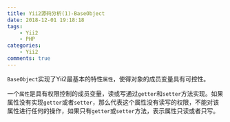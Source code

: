 ```yaml
---
title: Yii2源码分析(1)-BaseObject
date: 2018-12-01 19:18:18
tags:
    - Yii2
    - PHP
categories:
    - Yii2
comments: true
---
```


`BaseObject`实现了Yii2最基本的特性`属性`，使得对象的成员变量具有可控性。

一个`属性`是具有权限控制的成员变量，读或写通过`getter`和`setter`方法实现。如果属性没有实现`getter`或者`setter`，那么代表这个属性没有读写的权限，不能对该属性进行任何的操作，如果只有`getter`或`setter`方法，表示属性只读或者只写。
<!-- more -->